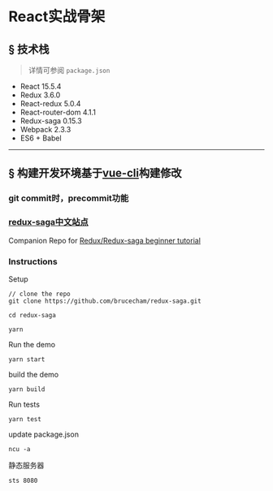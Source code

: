 # React实战骨架

## <a name="features">&sect; 技术栈</a>
> 详情可参阅 `package.json`

* React 15.5.4
* Redux 3.6.0
* React-redux 5.0.4
* React-router-dom 4.1.1 
* Redux-saga 0.15.3
* Webpack 2.3.3
* ES6 + Babel
***

## <a name="features">&sect;  构建开发环境</a>基于[vue-cli](https://github.com/vuejs/vue-cli)构建修改
### git commit时，precommit功能
### [redux-saga中文站点](http://leonshi.com/redux-saga-in-chinese/docs/introduction/BeginnerTutorial.html)
Companion Repo for [Redux/Redux-saga beginner tutorial](https://github.com/redux-saga/redux-saga/blob/master/docs/introduction/BeginnerTutorial.md)

### Instructions

Setup

```
// clone the repo
git clone https://github.com/brucecham/redux-saga.git

cd redux-saga

yarn
```

Run the demo

```
yarn start
```

build the demo

```
yarn build
```

Run tests

```
yarn test
```

update package.json

```
ncu -a
```

静态服务器

```
sts 8080
```
